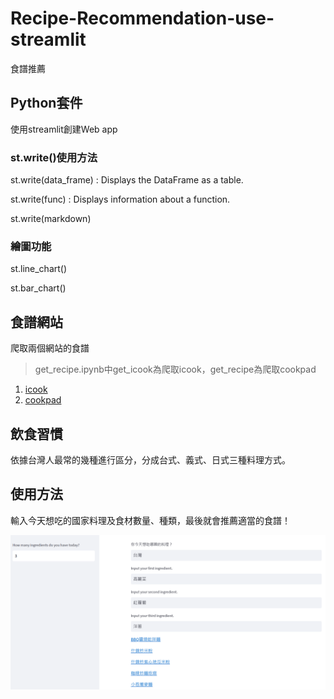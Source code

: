 # Recipe-Recommendation-use-streamlit
食譜推薦

## Python套件
使用streamlit創建Web app

### st.write()使用方法

st.write(data_frame) : Displays the DataFrame as a table.

st.write(func) : Displays information about a function.

st.write(markdown)

### 繪圖功能
st.line_chart()

st.bar_chart()

## 食譜網站
爬取兩個網站的食譜
>get_recipe.ipynb中get_icook為爬取icook，get_recipe為爬取cookpad
1. [icook](https://icook.tw/)
2. [cookpad](https://cookpad.com/tw/home)

## 飲食習慣
依據台灣人最常的幾種進行區分，分成台式、義式、日式三種料理方式。

## 使用方法
輸入今天想吃的國家料理及食材數量、種類，最後就會推薦適當的食譜！

![image](https://github.com/Tingchiachi/Recipe-Recommendation-use-streamlit/blob/main/streamlit.png)
